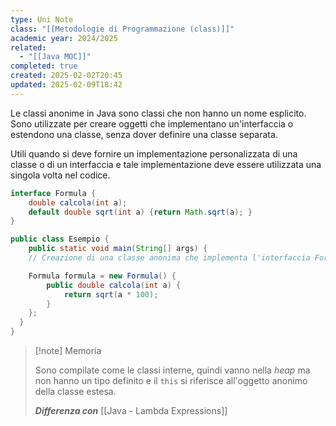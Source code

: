 ```yaml
---
type: Uni Note
class: "[[Metodologie di Programmazione (class)]]"
academic year: 2024/2025
related:
  - "[[Java MOC]]"
completed: true
created: 2025-02-02T20:45
updated: 2025-02-09T18:42
---
```

Le classi anonime in Java sono classi che non hanno un nome esplicito. Sono utilizzate per creare oggetti che implementano un'interfaccia o estendono una classe, senza dover definire una classe separata.

Utili quando si deve fornire un implementazione personalizzata di una classe o di un interfaccia e tale implementazione deve essere utilizzata una singola volta nel codice.

```java
interface Formula {
	double calcola(int a);
	default double sqrt(int a) {return Math.sqrt(a); }
}
```

```java
public class Esempio {
	public static void main(String[] args) {
    // Creazione di una classe anonima che implementa l'interfaccia Formula

    Formula formula = new Formula() {
		public double calcola(int a) {
			return sqrt(a * 100);
		}
	};
  }
}
```

>[!note] Memoria 
>
>Sono compilate come le classi interne, quindi vanno nella *heap* ma non hanno un tipo definito e il `this` si riferisce all'oggetto anonimo della classe estesa.
>
>***Differenza con*** [[Java - Lambda Expressions]]


